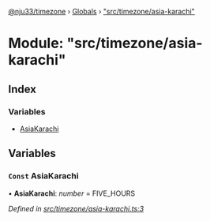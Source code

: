 [@nju33/timezone](../README.md) › [Globals](../globals.md) › ["src/timezone/asia-karachi"](_src_timezone_asia_karachi_.md)

# Module: "src/timezone/asia-karachi"

## Index

### Variables

* [AsiaKarachi](_src_timezone_asia_karachi_.md#const-asiakarachi)

## Variables

### `Const` AsiaKarachi

• **AsiaKarachi**: *number* = FIVE_HOURS

*Defined in [src/timezone/asia-karachi.ts:3](https://github.com/nju33/timezone/blob/c9267a7/src/timezone/asia-karachi.ts#L3)*
